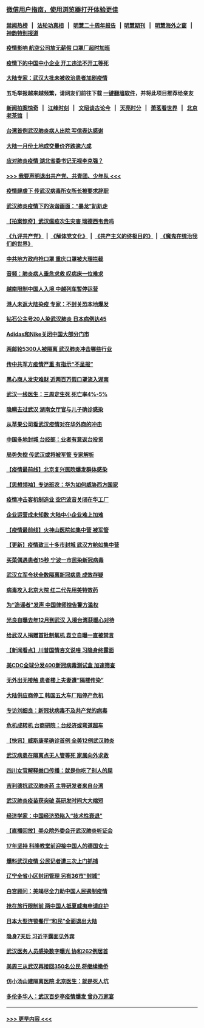 ### [微信用户指南，使用浏览器打开体验更佳](https://github.com/gfw-breaker/banned-news1/blob/master/indexes/wechat-guide.md?t=0)
#### [禁闻热榜](热点新闻.md?t=0)  &nbsp;&nbsp;|&nbsp;&nbsp; [法轮功真相](https://github.com/gfw-breaker/truth/blob/master/README.md?t=0) &nbsp;&nbsp;|&nbsp;&nbsp; [明慧二十周年报告](https://github.com/gfw-breaker/mh-reports/blob/master/README.md?t=0) &nbsp;&nbsp;|&nbsp;&nbsp;[明慧期刊](https://github.com/gfw-breaker/mh-qikan) &nbsp;&nbsp;|&nbsp;&nbsp; [明慧海外之窗](https://github.com/gfw-breaker/mh-news/blob/master/README.md?t=0) &nbsp;&nbsp;|&nbsp;&nbsp; [神韵特别报道](https://github.com/gfw-breaker/mh-news/blob/master/shenyun.md?t=0)
#### [疫情影响 航空公司放无薪假 口罩厂超时加班](../pages/nsc413/n11848173.md?t=02061833) 
#### [疫情下的中国中小企业 开工违法不开工等死](../pages/nsc413/n11848520.md?t=02061833) 
#### [大陆专家：武汉大批未被收治患者加剧疫情](../pages/nsc413/n11848163.md?t=02061833) 
#### 五毛举报越来越频繁，请网友们前往下载 [一键翻墙软件](https://github.com/gfw-breaker/ssr-accounts)，并将此项目推荐给亲友
#### [新闻拍案惊奇](https://github.com/gfw-breaker/banned-news1/blob/master/pages/link4.md) &nbsp;&nbsp;|&nbsp;&nbsp; [江峰时刻](https://github.com/gfw-breaker/banned-news1/blob/master/pages/link4.md) &nbsp;&nbsp;|&nbsp;&nbsp; [文昭谈古论今](https://github.com/gfw-breaker/banned-news1/blob/master/pages/link4.md) &nbsp;&nbsp;|&nbsp;&nbsp; [天亮时分](https://github.com/gfw-breaker/banned-news1/blob/master/pages/link4.md) &nbsp;&nbsp;|&nbsp;&nbsp; [萧茗看世界](https://github.com/gfw-breaker/banned-news1/blob/master/pages/link4.md) &nbsp;&nbsp;|&nbsp;&nbsp; [北京老茶馆](https://github.com/gfw-breaker/banned-news1/blob/master/pages/link4.md) &nbsp;&nbsp;|&nbsp;&nbsp; 
#### [台湾首例武汉肺炎病人出院 写信表达感谢](../pages/nsc413/n11848408.md?t=02061833) 
#### [大陆一月份土地成交量价齐跌逾六成](../pages/nsc413/n11847770.md?t=02061833) 
#### [应对肺炎疫情 湖北省委书记无视李克强？](../pages/nsc413/n11848018.md?t=02061833) 
#### [>>> 我要声明退出共产党、共青团、少年队 <<<](https://github.com/begood0513/goodnews/blob/master/quit/letter.md) 
#### [疫情肆虐下 传武汉病毒所女所长被要求辞职](../pages/nsc413/n11842494.md?t=02061833) 
#### [武汉肺炎疫情下的诙谐画面：“暴龙”趴趴走](../pages/nsc413/n11848057.md?t=02061833) 
#### [【拍案惊奇】武汉瘟疫次生灾害 瑞德西韦贵吗](../pages/nsc413/n11847587.md?t=02061833) 
#### [《九评共产党》](https://github.com/begood0513/9ping.md/blob/master/README.md) &nbsp;|&nbsp; [《解体党文化》](../../../../jtdwh.md/blob/master/README.md)  &nbsp;|&nbsp; [《共产主义的终极目的》](../../../../gczydzjmd.md/blob/master/README.md) &nbsp;|&nbsp; [《魔鬼在统治我们的世界》](../../../../mgztzwmdsj.md/blob/master/README.md) 
#### [中共地方政府抢口罩 重庆口罩被大理拦截](../pages/nsc413/n11848150.md?t=02061833) 
#### [音频：肺炎病人垂危求救 叹病床一位难求](../pages/nsc413/n11847883.md?t=02061833) 
#### [越南限制中国人入境 中越列车暂停运营](../pages/nsc413/n11847844.md?t=02061833) 
#### [港人未返大陆染疫 专家：不封关恐本地爆发](../pages/nsc413/n11848021.md?t=02061833) 
#### [钻石公主号20人染武汉肺炎 日本病例达45](../pages/nsc413/n11847823.md?t=02061833) 
#### [Adidas和Nike关闭中国大部分门市](../pages/nsc413/n11847720.md?t=02061833) 
#### [两邮轮5300人被隔离 武汉肺炎冲击哪些行业](../pages/nsc413/n11847456.md?t=02061833) 
#### [传中共军方疫情严重 有指示“不呈报”](../pages/nsc413/n11847828.md?t=02061833) 
#### [黑心商人发灾难财 近两百万假口罩流入湖南](../pages/nsc413/n11847794.md?t=02061833) 
#### [武汉一线医生：三周定生死 死亡率4%-5%](../pages/nsc413/n11847780.md?t=02061833) 
#### [隐瞒去过武汉 湖南女厅官与儿子确诊感染](../pages/nsc413/n11847669.md?t=02061833) 
#### [从苹果公司看武汉疫情对在华外商的冲击](../pages/nsc413/n11847586.md?t=02061833) 
#### [中国多地封城 台经部：业者有意返台投资](../pages/nsc413/n11847732.md?t=02061833) 
#### [局势失控 传武汉或将被军管 专家解析](../pages/nsc413/n11847458.md?t=02061833) 
#### [【疫情最前线】北京复兴医院爆发群体感染](../pages/nsc413/n11847626.md?t=02061833) 
#### [【思想领袖】专访班农：华为如何威胁西方国家](../pages/nsc413/n11847306.md?t=02061833) 
#### [疫情冲击客机制造业 空巴波音关闭在华工厂](../pages/nsc413/n11847550.md?t=02061833) 
#### [企业运营成未知数 大陆中小企业难上加难](../pages/nsc413/n11847477.md?t=02061833) 
#### [【疫情最前线】火神山医院如集中营 被军管](../pages/nsc413/n11847524.md?t=02061833) 
#### [【更新】疫情致三十多市封城 武汉方舱如集中营](../pages/nsc413/n11801312.md?t=02061833) 
#### [买菜偶遇患者15秒 宁波一市民染新冠病毒](../pages/nsc413/n11847294.md?t=02061833) 
#### [武汉立军令状全数隔离新冠病患 成效存疑](../pages/nsc413/n11847328.md?t=02061833) 
#### [病毒攻入北京大院 红二代先用美特效药](../pages/nsc413/n11847427.md?t=02061833) 
#### [为“造谣者”发声 中国律师控告警方滥权](../pages/nsc413/n11847326.md?t=02061833) 
#### [光良自曝去年12月到武汉 入境台湾获暖心对待](../pages/nsc413/n11847243.md?t=02061833) 
#### [给武汉人捐赠首批制氧机 袁立自曝一直被禁言](../pages/nsc413/n11846974.md?t=02061833) 
#### [【新闻看点】川普国情咨文说啥 习隐身终露面](../pages/nsc413/n11847016.md?t=02061833) 
#### [美CDC全球分发400新冠病毒测试盒 加速筛查](../pages/nsc413/n11847260.md?t=02061833) 
#### [无外出无接触 患者楼上夫妻遭“隔楼传染”](../pages/nsc413/n11847233.md?t=02061833) 
#### [大陆供应商停工 韩国五大车厂陷停产危机](../pages/nsc413/n11847062.md?t=02061833) 
#### [专访刘细良：新冠状病毒不及共产党的病毒](../pages/nsc413/n11847164.md?t=02061833) 
#### [危机成转机 台商研院：台经济或弯道超车](../pages/nsc413/n11846448.md?t=02061833) 
#### [【快讯】威斯康星确诊首例 全美12例武汉肺炎](../pages/nsc413/n11847162.md?t=02061833) 
#### [武汉病患在隔离点无人管等死 家属向外求救](../pages/nsc413/n11847020.md?t=02061833) 
#### [四川女官解释粪口传播：就是你吃了别人的屎](../pages/nsc413/n11847029.md?t=02061833) 
#### [吉利德抗武汉肺炎药 主导研发者来自台湾](../pages/nsc413/n11847064.md?t=02061833) 
#### [武汉肺炎疫苗获突破 英研发时间大大缩短](../pages/nsc413/n11846915.md?t=02061833) 
#### [经济学家：中国经济恐陷入“技术性衰退”](../pages/nsc413/n11846450.md?t=02061833) 
#### [【直播回放】美众院外委会开武汉肺炎听证会](../pages/nsc413/n11846727.md?t=02061833) 
#### [17年坚持 科隆教堂前迎接中国人的德国女士](../pages/nsc413/n11846781.md?t=02061833) 
#### [爆料武汉疫情 公民记者遭三次上门抓捕](../pages/nsc413/n11846937.md?t=02061833) 
#### [辽宁全省小区封闭管理 另有36市“封城”](../pages/nsc413/n11846879.md?t=02061833) 
#### [白宫顾问：美竭尽全力助中国人民遏制疫情](../pages/nsc413/n11846756.md?t=02061833) 
#### [抢在旅行限制前 两中国人抵夏威夷申请庇护](../pages/nsc413/n11846866.md?t=02061833) 
#### [日本大型连锁餐厅“和民”全面退出大陆](../pages/nsc413/n11846765.md?t=02061833) 
#### [隐身7天后 习近平露面见外宾](../pages/nsc413/n11846805.md?t=02061833) 
#### [武汉医务人员感染数字曝光 协和262例居首](../pages/nsc413/n11846742.md?t=02061833) 
#### [美周三从武汉再接回350名公民 将继续撤侨](../pages/nsc413/n11846705.md?t=02061833) 
#### [仿小汤山建隔离医院 北京医生：就是死人坑](../pages/nsc413/n11846692.md?t=02061833) 
#### [多伦多华人：武汉百步亭疫情爆发 曾办万家宴](../pages/nsc413/n11846766.md?t=02061833) 

----
#### [ >>> 更早内容 <<< ](../indexes/nsc413-earlier.md)
